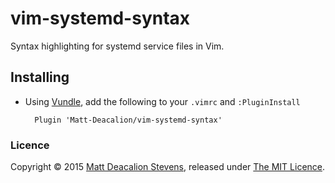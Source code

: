 vim-systemd-syntax
==================

Syntax highlighting for systemd service files in Vim.


Installing
----------

* Using [Vundle](https://github.com/gmarik/vundle), add the following to your `.vimrc` and
  `:PluginInstall`

        Plugin 'Matt-Deacalion/vim-systemd-syntax'

### Licence
Copyright © 2015 [Matt Deacalion Stevens](http://dirtymonkey.co.uk), released under [The MIT Licence](http://deacalion.mit-license.org/).
